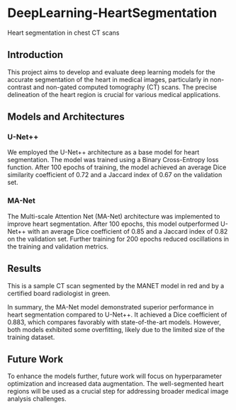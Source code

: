 # DeepLearning-HeartSegmentation
Heart segmentation in chest CT scans 

## Introduction

This project aims to develop and evaluate deep learning models for the accurate segmentation of the heart in medical images, particularly in non-contrast and non-gated computed tomography (CT) scans. The precise delineation of the heart region is crucial for various medical applications.

## Models and Architectures

### U-Net++

We employed the U-Net++ architecture as a base model for heart segmentation. The model was trained using a Binary Cross-Entropy loss function. After 100 epochs of training, the model achieved an average Dice similarity coefficient of 0.72 and a Jaccard index of 0.67 on the validation set.

### MA-Net

The Multi-scale Attention Net (MA-Net) architecture was implemented to improve heart segmentation. After 100 epochs, this model outperformed U-Net++ with an average Dice coefficient of 0.85 and a Jaccard index of 0.82 on the validation set. Further training for 200 epochs reduced oscillations in the training and validation metrics.

## Results
This is a sample CT scan segmented by the MANET model in red and by a certified board radiologist in green.

In summary, the MA-Net model demonstrated superior performance in heart segmentation compared to U-Net++. It achieved a Dice coefficient of 0.883, which compares favorably with state-of-the-art models. However, both models exhibited some overfitting, likely due to the limited size of the training dataset.

## Future Work

To enhance the models further, future work will focus on hyperparameter optimization and increased data augmentation. The well-segmented heart regions will be used as a crucial step for addressing broader medical image analysis challenges.


